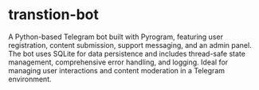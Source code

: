 # transtion-bot
 A Python-based Telegram bot built with Pyrogram, featuring user registration, content submission, support messaging, and an admin panel. The bot uses SQLite for data persistence and includes thread-safe state management, comprehensive error handling, and logging. Ideal for managing user interactions and content moderation in a Telegram environment.
